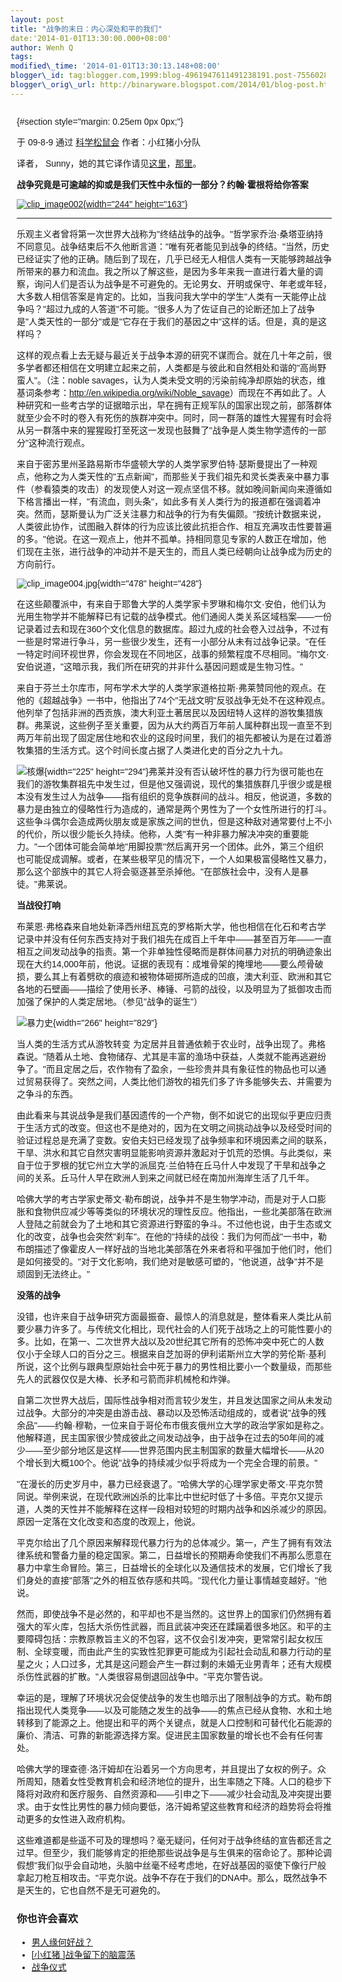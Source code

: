 ```yaml
--- 
layout: post 
title: "战争的末日：内心深处和平的我们" 
date:'2014-01-01T13:30:00.000+08:00' 
author: Wenh Q
tags:
modified\_time: '2014-01-01T13:30:13.148+08:00' 
blogger\_id: tag:blogger.com,1999:blog-4961947611491238191.post-75560284071875459
blogger\_orig\_url: http://binaryware.blogspot.com/2014/01/blog-post.html
---
```

<div dir="ltr">

<div
style="font-family: sans-serif; margin: 0px 10px; overflow: auto; width: 100%;">

 {#section style="margin: 0.25em 0px 0px;"}

<div>

</div>

<div style="margin-bottom: 0.5em;">

于 09-8-9 通过 [科学松鼠会](http://songshuhui.net/) 作者：小红猪小分队

</div>



译者，
Sunny，她的其它译作请见[这里](http://songshuhui.net/archives/2875.html)，[那里](http://songshuhui.net/archives/8187.html)。

**战争究竟是可逾越的抑或是我们天性中永恒的一部分？约翰·霍根将给你答案**

[![clip\_image002](http://songshuhui.net/wp-content/uploads/2009/08/clip_image002_thumb.jpg){width="244"
height="163"}](http://songshuhui.net/wp-content/uploads/2009/08/clip_image002.jpg)
****

乐观主义者曾将第一次世界大战称为"终结战争的战争。"哲学家乔治·桑塔亚纳持不同意见。战争结束后不久他断言道："唯有死者能见到战争的终结。"当然，历史已经证实了他的正确。随后到了现在，几乎已经无人相信人类有一天能够跨越战争所带来的暴力和流血。我之所以了解这些，是因为多年来我一直进行着大量的调察，询问人们是否认为战争是不可避免的。无论男女、开明或保守、年老或年轻，大多数人相信答案是肯定的。比如，当我问我大学中的学生"人类有一天能停止战争吗？"超过九成的人答道"不可能。"很多人为了佐证自己的论断还加上了战争是"人类天性的一部分"或是"它存在于我们的基因之中"这样的话。但是，真的是这样吗？

这样的观点看上去无疑与最近关于战争本源的研究不谋而合。就在几十年之前，很多学者都还相信在文明建立起来之前，人类都是与彼此和自然相处和谐的"高尚野蛮人"。（注：noble
savages，认为人类未受文明的污染前纯净却原始的状态，维基词条参考：<http://en.wikipedia.org/wiki/Noble_savage>）而现在不再如此了。人种研究和一些考古学的证据暗示出，早在拥有正规军队的国家出现之前，部落群体就至少会不时的卷入有死伤的族群冲突中。同时，同一群落的雄性大猩猩有时会将从另一群落中来的猩猩殴打至死这一发现也鼓舞了"战争是人类生物学遗传的一部分"这种流行观点。

来自于密苏里州圣路易斯市华盛顿大学的人类学家罗伯特·瑟斯曼提出了一种观点，他称之为人类天性的"五点新闻"，而那些关于我们祖先和灵长类表亲中暴力事件（参看猿类的攻击）的发现使人对这一观点坚信不移。就如晚间新闻向来遵循如下格言播出一样，"有流血，则头条"，如此多有关人类行为的报道都在强调着冲突。然而，瑟斯曼认为广泛关注暴力和战争的行为有失偏颇。"按统计数据来说，人类彼此协作，试图融入群体的行为应该比彼此抗拒合作、相互充满攻击性要普遍的多。"他说。在这一观点上，他并不孤单。持相同意见专家的人数正在增加，他们现在主张，进行战争的冲动并不是天生的，而且人类已经朝向让战争成为历史的方向前行。

![clip\_image004.jpg](http://songshuhui.net/wp-content/uploads/2009/08/clip_image0041.jpg){width="478"
height="428"}

在这些颠覆派中，有来自于耶鲁大学的人类学家卡罗琳和梅尔文·安伯，他们认为光用生物学并不能解释已有记载的战争模式。他们通阅人类关系区域档案——一份记录着过去和现在360个文化信息的数据库。超过九成的社会卷入过战争，不过有一些是时常进行争斗，另一些很少发生，还有一小部分从未有过战争记录。"在任一特定时间环视世界，你会发现在不同地区，战事的频繁程度不尽相同。"梅尔文·安伯说道，"这暗示我，我们所在研究的并非什么基因问题或是生物习性。"

来自于芬兰土尔库市，阿布学术大学的人类学家道格拉斯·弗莱赞同他的观点。在他的《超越战争》一书中，他指出了74个"无战文明"反驳战争无处不在这种观点。他列举了包括非洲的西贡族，澳大利亚土著居民以及因纽特人这样的游牧集猎族群。弗莱说，这些例子至关重要，因为从大约两百万年前人属种群出现一直至不到两万年前出现了固定居住地和农业的这段时间里，我们的祖先都被认为是在过着游牧集猎的生活方式。这个时间长度占据了人类进化史的百分之九十九。

![核爆](http://songshuhui.net/wp-content/uploads/2009/08/%E6%A0%B8%E7%88%861.jpg){width="225"
height="294"}弗莱并没有否认破坏性的暴力行为很可能也在我们的游牧集群祖先中发生过，但是他又强调说，现代的集猎族群几乎很少或是根本没有发生过人为战争——指有组织的竞争族群间的战斗。相反，他说道，多数的暴力是由独立的侵略性行为造成的，通常是两个男性为了一个女性所进行的打斗。这些争斗偶尔会造成两伙朋友或是家族之间的世仇，但是这种敌对通常要付上不小的代价，所以很少能长久持续。他称，人类"有一种非暴力解决冲突的重要能力。"一个团体可能会简单地"用脚投票"然后离开另一个团体。此外，第三个组织也可能促成调解。或者，在某些极罕见的情况下，一个人如果极富侵略性又暴力，那么这个部族中的其它人将会驱逐甚至杀掉他。"在部族社会中，没有人是暴徒。"弗莱说。

**当战役打响**

布莱恩·弗格森来自地处新泽西州纽瓦克的罗格斯大学，他也相信在化石和考古学记录中并没有任何东西支持对于我们祖先在成百上千年中——甚至百万年——一直相互之间发动战争的指责。第一个非单独性侵略而是群体间暴力对抗的明确迹象出现在大约14,000年前，他说。证据的表现有：成堆骨架的掩埋地——要么颅骨破损，要么其上有着劈砍的痕迹和被物体砸掷所造成的凹痕，澳大利亚、欧洲和其它各地的石壁画——描绘了使用长矛、棒锤、弓箭的战役，以及明显为了抵御攻击而加强了保护的人类定居地。（参见"战争的诞生"）

![暴力史](http://songshuhui.net/wp-content/uploads/2009/08/%E6%9A%B4%E5%8A%9B%E5%8F%B23.jpg){width="266"
height="829"}

当人类的生活方式从游牧转变
为定居并且普通依赖于农业时，战争出现了。弗格森说。"随着从土地、食物储存、尤其是丰富的渔场中获益，人类就不能再逃避纷争了。"而且定居之后，农作物有了盈余，一些珍贵并具有象征性的物品也可以通过贸易获得了。突然之间，人类比他们游牧的祖先们多了许多能够失去、并需要为之争斗的东西。

由此看来与其说战争是我们基因遗传的一个产物，倒不如说它的出现似乎更应归责于生活方式的改变。但这也不是绝对的，因为在文明之间挑动战争以及经受时间的验证过程总是充满了变数。安伯夫妇已经发现了战争频率和环境因素之间的联系，干旱、洪水和其它自然灾害明显能影响资源并激起对于饥荒的恐惧。与此类似，来自于位于罗根的犹它州立大学的派屈克·兰伯特在丘马什人中发现了干旱和战争之间的关系。丘马什人早在欧洲人到来之间就已经在南加州海岸生活了几千年。

哈佛大学的考古学家史蒂文·勒布朗说，战争并不是生物学冲动，而是对于人口膨胀和食物供应减少等等类似的环境状况的理性反应。他指出，一些北美部落在欧洲人登陆之前就会为了土地和其它资源进行野蛮的争斗。不过他也说，由于生态或文化的改变，战争也会突然"刹车"。在他的"持续的战役：我们为何而战"一书中，勒布朗描述了像霍皮人一样好战的当地北美部落在外来者将和平强加于他们时，他们是如何接受的。"对于文化影响，我们绝对是敏感可塑的，"他说道，战争"并不是顽固到无法终止。"

**没落的战争**

没错，也许来自于战争研究方面最振奋、最惊人的消息就是，整体看来人类比从前要少暴力许多了。与传统文化相比，现代社会的人们死于战场之上的可能性要小的多。比如，在第一、二次世界大战以及20世纪其它所有的恐怖冲突中死亡的人数仅小于全球人口的百分之三。根据来自芝加哥的伊利诺斯州立大学的劳伦斯·基利所说，这个比例与跟典型原始社会中死于暴力的男性相比要小一个数量级，而那些先人的武器仅仅是大棒、长矛和弓箭而非机械枪和炸弹。

自第二次世界大战后，国际性战争相对而言较少发生，并且发达国家之间从未发动过战争。大部分的冲突是由游击战、暴动以及恐怖活动组成的，或者说"战争的残余品"——约翰·穆勒，一位来自于哥伦布市俄亥俄州立大学的政治学家如是称之。他解释道，民主国家很少赞成彼此之间发动战争，由于战争在过去的50年间的减少——至少部分地区是这样——世界范围内民主制国家的数量大幅增长——从20个增长到大概100个。他说"战争的持续减少似乎将成为一个完全合理的前景。"

"在漫长的历史岁月中，暴力已经衰退了。"哈佛大学的心理学家史蒂文·平克尔赞同说。举例来说，在现代欧洲凶杀的比率比中世纪时低了十多倍。平克尔又提示道，人类的天性并不能解释在这样一段相对较短的时期内战争和凶杀减少的原因。原因一定落在文化改变和态度的改观上，他说。

平克尔给出了几个原因来解释现代暴力行为的总体减少。第一，产生了拥有有效法律系统和警备力量的稳定国家。第二，日益增长的预期寿命使我们不再那么愿意在暴力中拿生命冒险。第三，日益增长的全球化以及通信技术的发展，它们增长了我们身处的直接"部落"之外的相互依存感和共鸣。"现代化力量让事情越变越好。"他说。

然而，即使战争不是必然的，和平却也不是当然的。这世界上的国家们仍然拥有着强大的军火库，包括大杀伤性武器，而且武装冲突还在蹂躏着很多地区。和平的主要障碍包括：宗教原教旨主义的不包容，这不仅会引发冲突，更常常引起女权压制、全球变暖，而由此产生的实致性犯罪更可能成为引起社会动乱和暴力行动的星星之火；人口过多，尤其是这问题会产生一群过剩的未婚无业男青年；还有大规模杀伤性武器的扩散。"人类很容易倒退回战争中。"平克尔警告说。

幸运的是，理解了环境状况会促使战争的发生也暗示出了限制战争的方式。勒布朗指出现代人类竞争——以及可能随之发生的战争——的焦点已经从食物、水和土地转移到了能源之上。他提出和平的两个关键点，就是人口控制和可替代化石能源的廉价、清洁、可靠的新能源选择方案。促进民主国家数量的增长也不会有任何害处。

哈佛大学的理查德·洛汗姆却在沿着另一个方向思考，并且提出了女权的例子。众所周知，随着女性受教育机会和经济地位的提升，出生率随之下降。人口的稳步下降将对政府和医疗服务、自然资源和——引申之下——减少社会动乱及冲突提出要求。由于女性比男性的暴力倾向要低，洛汗姆希望这些教育和经济的趋势将会将推动更多的女性进入政府机构。

这些难道都是些遥不可及的理想吗？毫无疑问，任何对于战争终结的宣告都还言之过早。但至少，我们能够肯定的拒绝那些说战争是与生俱来的宿命论了。那种论调假想"我们似乎会自动地，头脑中丝毫不经考虑地，在好战基因的驱使下像行尸般拿起刀枪互相攻击。"平克尔说。战争不存在于我们的DNA中。那么，既然战争不是天生的，它也自然不是无可避免的。

### 你也许会喜欢

-   [男人缘何好战？](http://songshuhui.net/archives/15803.html "男人缘何好战？")
-   [
[小红猪
]战争留下的脑震荡](http://songshuhui.net/archives/14100.html "[小红猪]战争留下的脑震荡")
-   [战争仪式](http://songshuhui.net/archives/94.html "战争仪式")

</div>

</div>
